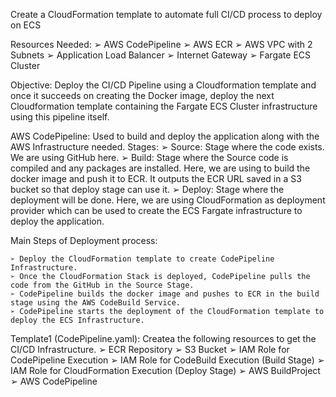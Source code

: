 Create a CloudFormation template to automate full CI/CD process to deploy on ECS 

Resources Needed:
    ➢ AWS CodePipeline
    ➢ AWS ECR
    ➢ AWS VPC with 2 Subnets
    ➢ Application Load Balancer
    ➢ Internet Gateway
    ➢ Fargate ECS Cluster

Objective: Deploy the CI/CD Pipeline using a Cloudformation template and once it succeeds on creating the Docker image, deploy the next Cloudformation template containing the Fargate ECS Cluster infrastructure using this pipeline itself.

AWS CodePipeline: Used to build and deploy the application along with the AWS Infrastructure needed.
Stages:
    ➢ Source: Stage where the code exists. We are using GitHub here.
    ➢ Build: Stage where the Source code is compiled and any packages are installed. Here, we are using to build the docker image and push it to ECR. It outputs the ECR URL saved in a S3 bucket so that deploy stage can use it.
    ➢ Deploy: Stage where the deployment will be done. Here, we are using CloudFormation as deployment provider which can be used to create the ECS Fargate infrastructure to deploy the application.

Main Steps of Deployment process:

    ➢ Deploy the CloudFormation template to create CodePipeline Infrastructure.
    ➢ Once the CloudFormation Stack is deployed, CodePipeline pulls the code from the GitHub in the Source Stage.
    ➢ CodePipeline builds the docker image and pushes to ECR in the build stage using the AWS CodeBuild Service.
    ➢ CodePipeline starts the deployment of the CloudFormation template to deploy the ECS Infrastructure.

Template1 (CodePipeline.yaml): Createa the following resources to get the CI/CD Infrastructure.
    ➢ ECR Repository
    ➢ S3 Bucket
    ➢ IAM Role for CodePipeline Execution
    ➢ IAM Role for CodeBuild Execution (Build Stage)
    ➢ IAM Role for CloudFormation Execution (Deploy Stage)
    ➢ AWS BuildProject
    ➢ AWS CodePipeline